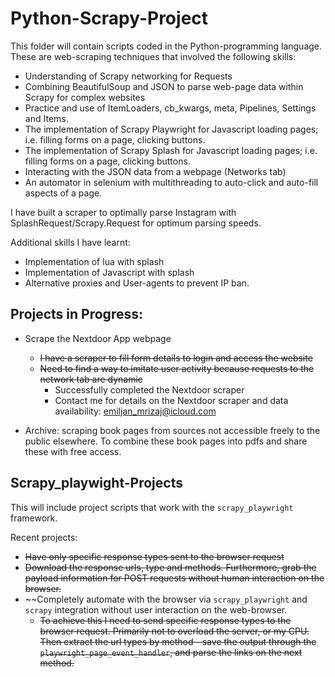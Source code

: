 # Python-Scrapy-Project

This folder will contain scripts coded in the Python-programming language. These are web-scraping techniques that involved the following skills:
- Understanding of Scrapy networking for Requests
- Combining BeautifulSoup and JSON to parse web-page data within Scrapy for complex websites
- Practice and use of ItemLoaders, cb_kwargs, meta, Pipelines, Settings and Items.
- The implementation of Scrapy Playwright for Javascript loading pages; i.e. filling forms on a page, clicking buttons.
- The implementation of Scrapy Splash for Javascript loading pages; i.e. filling forms on a page, clicking buttons.
- Interacting with the JSON data from a webpage (Networks tab)
- An automator in selenium with multithreading to auto-click and auto-fill aspects of a page.

I have built a scraper to optimally parse Instagram with SplashRequest/Scrapy.Request for optimum parsing speeds.

Additional skills I have learnt:
- Implementation of lua with splash
- Implementation of Javascript with splash
- Alternative proxies and User-agents to prevent IP ban.

## Projects in Progress:
- Scrape the Nextdoor App webpage
  - ~~I have a scraper to fill form details to login and access the website~~
  - ~~Need to find a way to imitate user activity because requests to the network tab are dynamic~~
    - Successfully completed the Nextdoor scraper 
    - Contact me for details on the Nextdoor scraper and data availability: emiljan_mrizaj@icloud.com

- Archive: scraping book pages from sources not accessible freely to the public elsewhere. To combine these book pages into pdfs and share these with free access.

## Scrapy_playwight-Projects

This will include project scripts that work with the `scrapy_playwright` framework.

Recent projects:
- ~~Have only specific response types sent to the browser request~~
- ~~Download the response urls, type and methods. Furthermore, grab the payload information for POST requests without human interaction on the browser.~~
- ~~Completely automate with the browser via `scrapy_playwright` and `scrapy` integration without user interaction on the web-browser.
  - ~~To achieve this I need to send specific response types to the browser request. Primarily not to overload the server, or my CPU. Then extract the url types by method - save the output through the `playwright_page_event_handler`, and parse the links on the next method.~~
